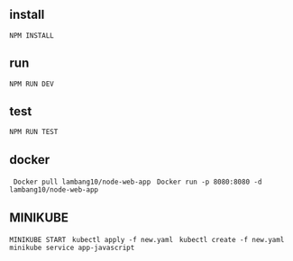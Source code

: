 ## install
``` NPM INSTALL ```

## run
``` NPM RUN DEV ```

## test
``` NPM RUN TEST ```

## docker
``` Docker pull lambang10/node-web-app```
``` Docker run -p 8080:8080 -d lambang10/node-web-app```


## MINIKUBE
``` MINIKUBE START ```
``` kubectl apply -f new.yaml```
``` kubectl create -f new.yaml```
``` minikube service app-javascript```
